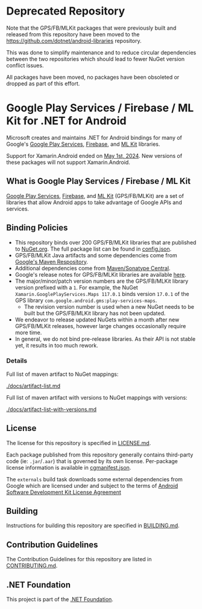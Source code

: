 # Deprecated Repository

Note that the GPS/FB/MLKit packages that were previously built and released from this repository 
have been moved to the https://github.com/dotnet/android-libraries repository.

This was done to simplify maintenance and to reduce circular dependencies between the two 
repositories which should lead to fewer NuGet version conflict issues.

All packages have been moved, no packages have been obsoleted or dropped as part of this effort.

# Google Play Services / Firebase / ML Kit for .NET for Android

Microsoft creates and maintains .NET for Android bindings for many of Google's [Google Play Services](https://developers.google.com/android),
[Firebase](https://firebase.google.com/), and [ML Kit](https://developers.google.com/ml-kit) libraries.

Support for Xamarin.Android ended on [May 1st, 2024](https://dotnet.microsoft.com/en-us/platform/support/policy/xamarin). New versions of these packages will not support Xamarin.Android.

## What is Google Play Services / Firebase / ML Kit

[Google Play Services](https://developers.google.com/android), [Firebase](https://firebase.google.com/), and [ML Kit](https://developers.google.com/ml-kit)
 (GPS/FB/MLKit) are a set of libraries that allow Android apps to take advantage of Google APIs and services.

## Binding Policies

- This repository binds over 200 GPS/FB/MLKit libraries that are published to [NuGet.org](https://nuget.org). The full package list can be found in [config.json](config.json).
- GPS/FB/MLKit Java artifacts and some dependencies come from [Google's Maven Respository](https://maven.google.com/web/index.html#).
- Additional dependencies come from [Maven/Sonatype Central](https://repo1.maven.org/maven2/).
- Google's release notes for GPS/FB/MLKit libraries are available [here](https://developers.google.com/android/guides/releases).
- The major/minor/patch version numbers are the GPS/FB/MLKit library version prefixed with a `1`. For example, the NuGet `Xamarin.GooglePlayServices.Maps 117.0.1` binds version `17.0.1` of the GPS library `com.google.android.gms:play-services-maps`.
  - The revision version number is used when a new NuGet needs to be built but the GPS/FB/MLKit library has not been updated.
- We endeavor to release updated NuGets within a month after new GPS/FB/MLKit releases, however large changes occasionally require 
  more time.
- In general, we do not bind pre-release libraries. As their API is not stable yet, it results in too much rework.

### Details

Full list of maven artifact to NuGet mappings:

[./docs/artifact-list.md](./docs/artifact-list.md)

Full list of maven artifact with versions to NuGet mappings with versions:

[./docs/artifact-list-with-versions.md](./docs/artifact-list-with-versions.md)

## License

The license for this repository is specified in [LICENSE.md](LICENSE.md).

Each package published from this repository generally contains third-party code (ie: `.jar`/`.aar`) that is governed by its own license.  Per-package license information is available in [cgmanifest.json](cgmanifest.json).

The `externals` build task downloads some external dependencies from Google which are licensed under and subject to the terms of 
[Android Software Development Kit License Agreement](http://developer.android.com/sdk/terms.html)

## Building

Instructions for building this repository are specified in [BUILDING.md](BUILDING.md).

## Contribution Guidelines

The Contribution Guidelines for this repository are listed in [CONTRIBUTING.md](.github/CONTRIBUTING.md).

## .NET Foundation

This project is part of the [.NET Foundation](http://www.dotnetfoundation.org/projects).
